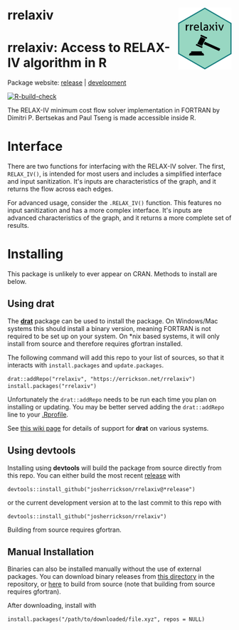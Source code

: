 # rrelaxiv <a href="http://errickson.net/rrelaxiv"><img src="man/figures/logo.png" align="right" height="139" /></a>

# rrelaxiv: Access to RELAX-IV algorithm in R

Package website: [release](https://errickson.net/rrelaxiv/) | [development](https://errickson.net/rrelaxiv/dev)

<!-- badges: start -->
[![R-build-check](https://github.com/josherrickson/rrelaxiv/workflows/R-build-check/badge.svg)](https://github.com/josherrickson/rrelaxiv/actions)
<!-- badges: end -->

The RELAX-IV minimum cost flow solver implementation in FORTRAN by Dimitri
P. Bertsekas and Paul Tseng is made accessible inside R.

# Interface

There are two functions for interfacing with the RELAX-IV solver. The first,
`RELAX_IV()`, is intended for most users and includes a simplified interface and
input sanitization. It's inputs are characteristics of the graph, and it returns
the flow across each edges.

For advanced usage, consider the `.RELAX_IV()` function. This features no input
sanitization and has a more complex interface. It's inputs are advanced
characteristics of the graph, and it returns a more complete set of results.

# Installing

This package is unlikely to ever appear on CRAN. Methods to install are below.

## Using **drat**

The [**drat**](https://eddelbuettel.github.io/drat/) package can be used to
install the package. On Windows/Mac systems this should install a binary
version, meaning FORTRAN is not required to be set up on your system. On *nix
based systems, it will only install from source and therefore requires gfortran
installed.

The following command will add this repo to your list of sources, so that it
interacts with `install.packages` and `update.packages`.

```
drat::addRepo("rrelaxiv", "https://errickson.net/rrelaxiv")
install.packages("rrelaxiv")
```

Unfortunately the `drat::addRepo` needs to be run each time you plan on
installing or updating. You may be better served adding the `drat::addRepo` line
to your [.Rprofile](https://www.roelpeters.be/what-is-the-rprofile-file/).

See [this wiki
page](https://github.com/josherrickson/rrelaxiv/wiki/drat-system-status) for
details of support for **drat** on various systems.

## Using **devtools**

Installing using **devtools** will build the package from source directly from
this repo. You can either build the most recent
[release](https://github.com/josherrickson/rrelaxiv/releases) with

```
devtools::install_github("josherrickson/rrelaxiv@*release")
```

or the current development version at to the last commit to this repo with

```
devtools::install_github("josherrickson/rrelaxiv")
```

Building from source requires gfortran.

## Manual Installation

Binaries can also be installed manually without the use of external packages.
You can download binary releases from [this
directory](https://github.com/josherrickson/rrelaxiv/tree/gh-pages/bin) in the
repository, or
[here](https://github.com/josherrickson/rrelaxiv/tree/gh-pages/src/contrib) to
build from source (note that building from source requires gfortran).

After downloading, install with

```
install.packages("/path/to/downloaded/file.xyz", repos = NULL)
```

